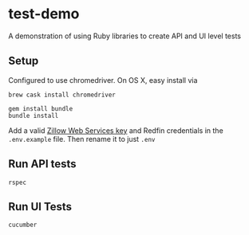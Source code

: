 # test-demo

A demonstration of using Ruby libraries to create API and UI level tests

## Setup

Configured to use chromedriver. On OS X, easy install via

```
brew cask install chromedriver
```

```
gem install bundle
bundle install
```

Add a valid [Zillow Web Services key](https://www.zillow.com/howto/api/APIOverview.htm) and Redfin credentials in the `.env.example` file. Then rename it to just `.env`

## Run API tests
```
rspec
```

## Run UI Tests
```
cucumber
```